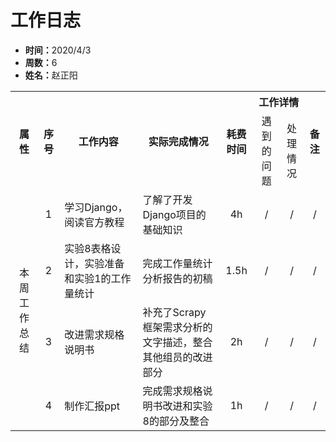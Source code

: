 <h1>工作日志</h1>
<ul>
    <li><strong>时间：</strong>2020/4/3</li>
    <li><strong>周数：</strong>6</li>
    <li><strong>姓名：</strong>赵正阳</li>
</ul>
<table style="text-align:center">
  <tr>
    <th rowspan="2">属性</th>
    <th rowspan="2">序号</th>
    <th rowspan="2">工作内容</th>
    <th rowspan="2">实际完成情况</th>
    <th rowspan="2">耗费时间</th>
    <th colspan="2">工作详情</th>
    <th rowspan="2">备注</th>
  </tr>
  <tr>
    <td>遇到的问题</td>
    <td>处理情况</td>
  </tr>
  <tr>
    <td rowspan="4">本周工作总结</td>
    <td>1</td>
    <td style="text-align:left">学习Django，阅读官方教程</td>
    <td style="text-align:left">了解了开发Django项目的基础知识</td>
    <td>4h</td>
    <td>/</td>
    <td>/</td>
    <td>/</td>
  </tr>
  <tr>
    <td>2</td>
    <td style="text-align:left">实验8表格设计，实验准备和实验1的工作量统计</td>
    <td style="text-align:left">完成工作量统计分析报告的初稿</td>
    <td>1.5h</td>
    <td>/</td>
    <td>/</td>
    <td>/</td>
  </tr>
  <tr>
    <td>3</td>
    <td style="text-align:left">改进需求规格说明书</td>
    <td style="text-align:left">补充了Scrapy框架需求分析的文字描述，整合其他组员的改进部分</td>
    <td>2h</td>
    <td>/</td>
    <td>/</td>
    <td>/</td>
  </tr>
  <tr>
    <td>4</td>
    <td style="text-align:left">制作汇报ppt</td>
    <td style="text-align:left">完成需求规格说明书改进和实验8的部分及整合</td>
    <td>1h</td>
    <td>/</td>
    <td>/</td>
    <td>/</td>
  </tr>
</table>
